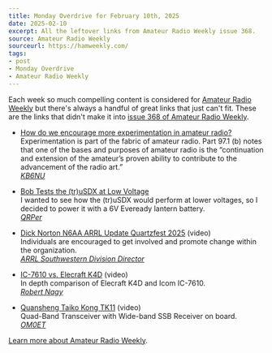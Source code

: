```yaml
---
title: Monday Overdrive for February 10th, 2025
date: 2025-02-10
excerpt: All the leftover links from Amateur Radio Weekly issue 368. 
source: Amateur Radio Weekly
sourceurl: https://hamweekly.com/
tags:
- post
- Monday Overdrive
- Amateur Radio Weekly
---
```

Each week so much compelling content is considered for [Amateur Radio Weekly](https://hamweekly.com/) but there's always a handful of great links that just can't fit. These are the links that didn't make it into [issue 368 of Amateur Radio Weekly](https://hamweekly.com/archive/issues/amateur-radio-weekly-issue-368.html).

- [How do we encourage more experimentation in amateur radio?](https://www.kb6nu.com/how-do-we-encourage-more-experimentation-in-amateur-radio/)   
Experimentation is part of the fabric of amateur radio. Part 97.1 (b) notes that one of the bases and purposes of amateur radio is the “continuation and extension of the amateur’s proven ability to contribute to the advancement of the radio art.”   
*[KB6NU](https://www.kb6nu.com/)*

- [Bob Tests the (tr)uSDX at Low Voltage](https://qrper.com/2025/02/bob-tests-the-trusdx-at-low-voltage/)   
I wanted to see how the (tr)uSDX would perform at lower voltages, so I decided to power it with a 6V Eveready lantern battery.   
*[QRPer](https://qrper.com/)*

- [Dick Norton N6AA ARRL Update Quartzfest 2025](https://www.youtube.com/watch?v=ZW72E05AaeY) (video)   
Individuals are encouraged to get involved and promote change within the organization.   
*[ARRL Southwestern Division Director](https://www.youtube.com/watch?v=ZW72E05AaeY)*

- [IC-7610 vs. Elecraft K4D](https://www.youtube.com/watch?v=LW7H2e7sVF4) (video)   
In depth comparison of Elecraft K4D and Icom IC-7610.   
*[Robert Nagy](https://www.youtube.com/@robertnagy2163)*

- [Quansheng Taiko Kong TK11](https://www.youtube.com/watch?v=D4vpu8Qr-1E) (video)   
Quad-Band Transceiver with Wide-band SSB Receiver on board.   
*[OM0ET](https://www.youtube.com/@OM0ET)*

[Learn more about Amateur Radio Weekly](https://hamweekly.com/).